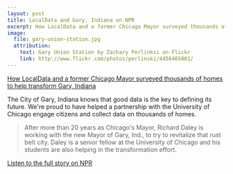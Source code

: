 ```yaml
---
layout: post
title: LocalData and Gary, Indiana on NPR
excerpt: How LocalData and a former Chicago Mayor surveyed thousands of homes to help transform Gary, Indiana
image:
  file: gary-union-station.jpg
  attribution:
    text: Gary Union Station by Zachary Perlinksi on Flickr
    link: http://www.flickr.com/photos/perlinski/4456465001/
---
```


[How LocalData and a former Chicago Mayor surveyed thousands of homes to help transform Gary, Indiana](http://www.npr.org/templates/story/story.php?storyId=207457857)

The City of Gary, Indiana knows that good data is the key to defining its future. We're proud to have helped a partnership with the University of Chicago engage citizens and collect data on thousands of homes.

> After more than 20 years as Chicago's Mayor, Richard Daley is working with the new Mayor of Gary, Ind., to try to revitalize that rust belt city. Daley is a senior fellow at the University of Chicago and his students are also helping in the transformation effort.

[Listen to the full story on NPR](http://www.npr.org/templates/story/story.php?storyId=207457857)
